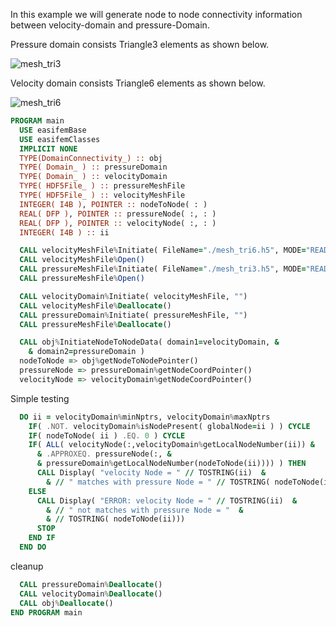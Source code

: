In this example we will generate node to node connectivity information between  velocity-domain and pressure-Domain.

Pressure domain consists Triangle3 elements as shown below.

![mesh_tri3](figures/mesh_tri3.png)

Velocity domain consists Triangle6 elements as shown below.

![mesh_tri6](figures/mesh_tri6.png)


``` fortran
PROGRAM main
  USE easifemBase
  USE easifemClasses
  IMPLICIT NONE
  TYPE(DomainConnectivity_) :: obj
  TYPE( Domain_ ) :: pressureDomain
  TYPE( Domain_ ) :: velocityDomain
  TYPE( HDF5File_ ) :: pressureMeshFile
  TYPE( HDF5File_ ) :: velocityMeshFile
  INTEGER( I4B ), POINTER :: nodeToNode( : )
  REAL( DFP ), POINTER :: pressureNode( :, : )
  REAL( DFP ), POINTER :: velocityNode( :, : )
  INTEGER( I4B ) :: ii
```


```fortran
  CALL velocityMeshFile%Initiate( FileName="./mesh_tri6.h5", MODE="READ" )
  CALL velocityMeshFile%Open()
  CALL pressureMeshFile%Initiate( FileName="./mesh_tri3.h5", MODE="READ" )
  CALL pressureMeshFile%Open()
```

```fortran
  CALL velocityDomain%Initiate( velocityMeshFile, "")
  CALL velocityMeshFile%Deallocate()
  CALL pressureDomain%Initiate( pressureMeshFile, "")
  CALL pressureMeshFile%Deallocate()
```


```fortran
  CALL obj%InitiateNodeToNodeData( domain1=velocityDomain, &
    & domain2=pressureDomain )
  nodeToNode => obj%getNodeToNodePointer()
  pressureNode => pressureDomain%getNodeCoordPointer()
  velocityNode => velocityDomain%getNodeCoordPointer()
```

Simple testing

```fortran
  DO ii = velocityDomain%minNptrs, velocityDomain%maxNptrs
    IF( .NOT. velocityDomain%isNodePresent( globalNode=ii ) ) CYCLE
    IF( nodeToNode( ii ) .EQ. 0 ) CYCLE
    IF( ALL( velocityNode(:,velocityDomain%getLocalNodeNumber(ii)) &
      & .APPROXEQ. pressureNode(:, &
      & pressureDomain%getLocalNodeNumber(nodeToNode(ii)))) ) THEN
      CALL Display( "velocity Node = " // TOSTRING(ii)  &
        & // " matches with pressure Node = " // TOSTRING( nodeToNode(ii)))
    ELSE
      CALL Display( "ERROR: velocity Node = " // TOSTRING(ii)  &
        & // " not matches with pressure Node = "  &
        & // TOSTRING( nodeToNode(ii)))
      STOP
    END IF
  END DO
```

cleanup

```fortran
  CALL pressureDomain%Deallocate()
  CALL velocityDomain%Deallocate()
  CALL obj%Deallocate()
END PROGRAM main
```
